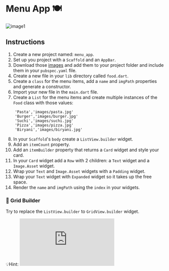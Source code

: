 # Menu App 🍽️

![image1](https://user-images.githubusercontent.com/84308096/159009202-d2eb6e65-ee78-4153-bb82-c20787b82a49.png)

## Instructions

1. Create a new project named: `menu_app`.
2. Set up you project with a `Scaffold` and an `AppBar`.
3. Download those [images](https://github.com/JoinCODED/Task-Flutter-Menu-App/tree/main/assets/images) and add them to your project folder and include them in your `pubspec.yaml` file.
4. Create a new file in your `lib` directory called `food.dart`.
5. Create a `class` for the menu items, add a `name` and `imgPath` properties and generate a constructor.
6. Import your new file in the `main.dart` file.
7. Create a `List` for the menu items and create multiple instances of the `Food` class with those values:

```
    'Pasta','images/pasta.jpg'
    'Burger','images/burger.jpg'
    'Suchi','images/suchi.jpg'
    'Pizza','images/pizza.jpg'
    'Biryani','images/biryani.jpg'
```

8. In your `Scaffold`'s `body` create a `ListView.builder` widget.
9. Add an `itemCount` property.
10. Add an `itemBuilder` property that returns a `Card` widget and style your card.
11. In your `Card` widget add a `Row` with 2 children: a `Text` widget and a `Image.Asset` widget.
12. Wrap your `Text` and `Image.Asset` widgets with a `Padding` widget.
13. Wrap your `Text` widget with `Expanded` widget so it takes up the free space.
14. Render the `name` and `imgPath` using the `index` in your widgets.

### 🍋 Grid Builder

Try to replace the `ListView.builder` to `GridView.builder` widget.

💡Hint: ![docs](https://api.flutter.dev/flutter/widgets/GridView/GridView.builder.html)
